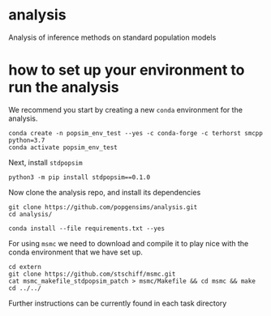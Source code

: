 # analysis
Analysis of inference methods on standard population models

# how to set up your environment to run the analysis
We recommend you start by creating a new `conda` environment for the analysis. 

```
conda create -n popsim_env_test --yes -c conda-forge -c terhorst smcpp python=3.7 
conda activate popsim_env_test
```

Next, install `stdpopsim`
```
python3 -m pip install stdpopsim==0.1.0
```

Now clone the analysis repo, and install its dependencies
```
git clone https://github.com/popgensims/analysis.git
cd analysis/

conda install --file requirements.txt --yes
````

For using `msmc` we need to download and compile it to play nice
with the conda environment that we have set up.
```
cd extern
git clone https://github.com/stschiff/msmc.git
cat msmc_makefile_stdpopsim_patch > msmc/Makefile && cd msmc && make
cd ../../
```

Further instructions can be currently found in each task directory
